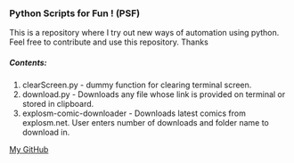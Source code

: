 <h3>Python Scripts for Fun ! (PSF) </h3>

<p>This is a repository where I try out new ways of automation using python. Feel free to contribute and use this repository. Thanks</p>

<h5>Contents: </h5>
<ol>
	<li>clearScreen.py - dummy function for clearing terminal screen.</li>
	<li>download.py - Downloads any file whose link is provided on terminal or stored in clipboard.</li>
	<li>explosm-comic-downloader - Downloads latest comics from explosm.net. User enters number of downloads and folder name to download in.</li>
</ol>

<a href="https://github.com/rohitrango">My GitHub</a><br>
